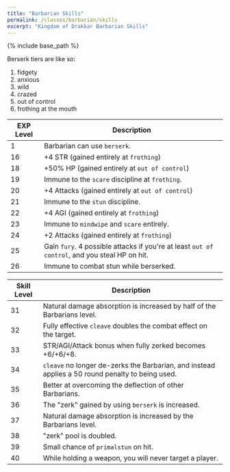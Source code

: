 ```yaml
---
title: "Barbarian Skills"
permalink: /classes/barbarian/skills
excerpt: "Kingdom of Drakkar Barbarian Skills"
---
```


{% include base_path %}

Berserk tiers are like so:

1. fidgety
2. anxious
3. wild
4. crazed
5. out of control
6. frothing at the mouth

EXP Level | Description
--------- | -----------
1           | Barbarian can use `berserk`.
16          | +4 STR (gained entirely at `frothing`)
18          | +50% HP (gained entirely at `out of control`)
19          | Immune to the `scare` discipline at `frothing`.
20          | +4 Attacks (gained entirely at `out of control`)
21          | Immune to the `stun` discipline.
22          | +4 AGI (gained entirely at `frothing`)
23          | Immune to `mindwipe` and `scare` entirely.
24          | +2 Attacks (gained entirely at `frothing`)
25          | Gain `fury`. 4 possible attacks if you're at least `out of control`, and you steal HP on hit.
26          | Immune to combat stun while berserked.

Skill Level | Description
----------- | -----------
31          | Natural damage absorption is increased by half of the Barbarians level.
32          | Fully effective `cleave` doubles the combat effect on the target.
33          | STR/AGI/Attack bonus when fully zerked becomes +6/+6/+8.
34          | `cleave` no longer de-zerks the Barbarian, and instead applies a 50 round penalty to being used.
35          | Better at overcoming the deflection of other Barbarians.
36          | The "zerk" gained by using `berserk` is increased.
37          | Natural damage absorption is increased by the Barbarians level.
38          | "zerk" pool is doubled.
39          | Small chance of `primalstun` on hit.
40          | While holding a weapon, you will never target a player.
